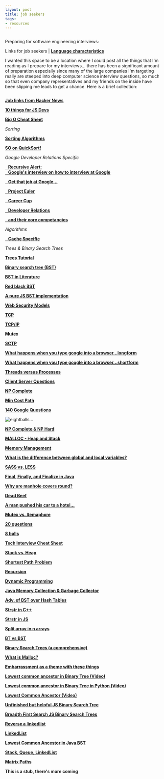 ```yaml
---
layout: post
title: job seekers
tags:
- resources
---
```

<img src="lineof.jpg" alt="">

Preparing for software engineering interviews:

Links for job seekers | **[Language characteristics](/languages "Qualatative Language Characteristics")**

I wanted this space to be a location where I could post all the things that I'm reading as I prepare for my interviews... there has been a significant amount of preparation especially since many of the large companies I'm targeting really are steeped into deep computer science interview questions, so much so that even company representatives and my friends on the inside have been slipping me leads to get a chance. Here is a brief collection:

<img src="imposter.jpg" alt="">

**<a href="https://news.ycombinator.com/item?id=10492086" target="_blank">Job links from Hacker News</a>**

**<a href="https://medium.com/javascript-scene/10-interview-questions-every-javascript-developer-should-know-6fa6bdf5ad95#.sb8fvdn5t" target="_blank">10 things for JS Devs</a>**

**<a href="http://bigocheatsheet.com/" target="_blank">Big O Cheat Sheet</a>**

*Sorting*

**<a href="http://www.sorting-algorithms.com/" target="_blank">Sorting Algorithms</a>**

**<a href="http://cs.stackexchange.com/questions/3/why-is-quicksort-better-than-other-sorting-algorithms-in-practice" target="_blank">SO on QuickSort!</a>**

*Google Developer Relations Specific*

**<a href="http://www.google.com/about/careers/lifeatgoogle/hangout-on-air-tech-interviewing.html" target="_blank"> &nbsp;&nbsp; Recursive Alert: <br> &nbsp;&nbsp; Google's interview on how to interview at Google</a>**

**<a href="http://steve-yegge.blogspot.com/2008/03/get-that-job-at-google.html" target="_blank"> &nbsp;&nbsp; Get that job at Google...</a>**

**<a href="https://projecteuler.net/" target="_blank">&nbsp;&nbsp; Project Euler</a>**

**<a href="http://www.careercup.com" target="_blank">&nbsp;&nbsp; Career Cup</a>**

**<a href="https://medium.com/google-developers/why-do-we-pay-these-people-anyway-d7ed706d6d55" target="_blank">&nbsp;&nbsp; Developer Relations</a>**

**<a href="https://medium.com/google-developers/the-core-competencies-of-developer-relations-f3e1c04c0f5b" target="blank">&nbsp;&nbsp; and their core competancies</a>**

*Algorithms*

**<a href="https://en.wikipedia.org/wiki/Cache_algorithms" target="blank">&nbsp;&nbsp; Cache Specific</a>**

*Trees & Binary Search Trees*

**<a href="http://code.tutsplus.com/articles/data-structures-with-javascript-tree--cms-23393">Trees Tutorial</a>**

**<a href="https://en.wikipedia.org/wiki/Binary_search_tree">Binary search tree (BST)</a>**

**<a href="https://www.cs.princeton.edu/~rs/AlgsDS07/08BinarySearchTrees.pdf">BST in Literature </a>**

**<a href="https://en.wikipedia.org/wiki/Red%E2%80%93black_tree">Red black BST</a>**

**<a href="https://gist.github.com/trevmex/821973" target="_blank">A pure JS BST implementation</a>**

**<a href="http://greendark-team.blogspot.com/2011/04/web-browser-security-models.html" target="_blank">Web Security Models</a>**

**<a href="http://searchnetworking.techtarget.com/definition/TCP" target="_blank">TCP</a>**

**<a href="http://searchnetworking.techtarget.com/definition/TCP-IP">TCP/IP</a>**

**<a href="http://searchnetworking.techtarget.com/definition/mutex" target="_blank">Mutex</a>**

**<a href="http://searchnetworking.techtarget.com/definition/SCTP" target="_blank">SCTP</a>**

**<a href="https://github.com/alex/what-happens-when" target="_blank">What happens when you type google into a browser...longform</a>**

**<a href="http://www.glassdoor.com/Interview/What-happens-when-you-type-www-google-com-in-your-browser-QTN_56396.htm" target="_blank">What happens when you type google into a browser...shortform</a>**

**<a href="http://stackoverflow.com/questions/200469/what-is-the-difference-between-a-process-and-a-thread" target="_blank">Threads versus Processes</a>**

**<a href="http://www.geekinterview.com/Interview-Questions/Networking/Client-Server-Computing" target="_blank">Client Server Questions</a>**

**<a href="http://c2.com/cgi/wiki?NpComplete" target="_blank">NP Complete</a>**

**<a href="" target="_blank"></a>**

**<a href="http://www.geeksforgeeks.org/dynamic-programming-set-6-min-cost-path/" target="_blank">Min Cost Path</a>**

**<a href="http://www.impactinterview.com/2009/10/140-google-interview-questions/" target="_blank">140 Google Questions</a>**

<img src="eightball.jpg" alt="eightballs...">

**<a href="http://c2.com/cgi/wiki?NpComplete" target="_blank">NP Complete & NP Hard</a>**

**<a href="http://stackoverflow.com/questions/2308751/what-is-a-memory-heap" target="_blank">MALLOC - Heap and Stack</a>**

**<a href="https://en.wikipedia.org/wiki/Memory_management#HEAP" target="_blank">Memory Management</a>**

**<a href="https://www.google.com/search?q=What%E2%80%99s+the+difference+between+local+and+global+variables%3F&oq=What%E2%80%99s+the+difference+between+local+and+global+variables%3F&aqs=chrome..69i57j0l5.740j0j7&sourceid=chrome&es_sm=91&ie=UTF-8" target="_blank">What is the difference between global and local variables?</a>**

**<a href="https://gist.github.com/chriseppstein/674726" target="_blank">SASS vs. LESS</a>**

**<a href="http://stackoverflow.com/questions/7814688/in-java-what-purpose-do-the-keywords-final-finally-and-finalize-fulfil" target="_blank">Final, Finally, and Finalize in Java</a>**

**<a href="https://www.google.com/search?q=Why+are+manhole+covers+round&oq=Why+are+manhole+covers+round&aqs=chrome..69i57j5.680j0j7&sourceid=chrome&es_sm=91&ie=UTF-8" target="_blank">Why are manhole covers round?</a>**

**<a href="http://stackoverflow.com/questions/2907262/what-does-dead-beef-mean" target="_blank">Dead Beef</a>**

**<a href="https://www.quora.com/A-man-pushed-his-car-to-a-hotel-and-lost-his-fortune-What-happened" target="_blank">A man pushed his car to a hotel...</a>**

**<a href="http://jacopretorius.net/2010/12/google-interview-questions-and-answers.html" target="_blank">Mutex vs. Semaphore</a>**

**<a href="http://www.mba-online-program.com/20-interview-questions-you%E2%80%99ll-be-asked-at-google" target="_blank">20 questions</a>**

**<a href="http://www.mytechinterviews.com/8-identical-balls-problem" target="_blank">8 balls</a>**

**<a href="https://gist.github.com/TSiege/cbb0507082bb18ff7e4b" target="_blank">Tech Interview Cheat Sheet</a>**

**<a href="http://gribblelab.org/CBootcamp/7_Memory_Stack_vs_Heap.html" target="_blank">Stack vs. Heap</a>**

**<a href="https://en.wikipedia.org/wiki/Shortest_path_problem" target="_blank">Shortest Path Problem</a>**

**<a href="http://ruckt.info/how-to-implement-a-recursive-algorithm/" target="_blank">Recursion</a>**

**<a href="https://en.wikipedia.org/wiki/Dynamic_programming" target="_blank">Dynamic Programming</a>**

**<a href="http://www.dynatrace.com/en/javabook/how-garbage-collection-works.html" target="_blank">Java Memory Collection & Garbage Collector</a>**

**<a href="http://stackoverflow.com/questions/4128546/advantages-of-binary-search-trees-over-hash-tables" target="_blank">Adv. of BST over Hash Tables</a>**

**<a href="http://articles.leetcode.com/2010/10/implement-strstr-to-find-substring-in.html" target="_blank">Strstr in C++</a>**

**<a href="http://phpjs.org/functions/strstr/" target="_blank">Strstr in JS</a>**

**<a href="http://stackoverflow.com/questions/8188548/splitting-a-js-array-into-n-arrays" target="_blank">Split array in n arrays</a>**

**<a href="http://stackoverflow.com/questions/6380231/difference-between-binary-tree-and-binary-search-tree" target="_blank">BT vs BST</a>**

**<a href="http://www.eternallyconfuzzled.com/tuts/datastructures/jsw_tut_bst1.aspx" target="_blank">Binary Search Trees (a comprehensive)</a>**

**<a href="https://www.google.com/search?q=Implement+a+malloc-like+function+such+that+it+only+returns+pointers+evenly+divisible+by+N+(presumably+some+power+of+2).+Use+as+little+overhead+as+possible.+Implement+the+corresponding+free()+function.&oq=Implement+a+malloc-like+function+such+that+it+only+returns+pointers+evenly+divisible+by+N+(presumably+some+power+of+2).+Use+as+little+overhead+as+possible.+Implement+the+corresponding+free()+function.&aqs=chrome..69i57.671j0j7&sourceid=chrome&es_sm=91&ie=UTF-8#q=what+is+malloc" target="_blank">What is Malloc?</a>**

**<a href="http://www.globalnerdy.com/2013/10/19/i-has-the-dumb-or-how-i-embarrassed-myself-in-my-interview-with-google/" target="_blank">Embarrassment as a theme with these things</a>**

**<a href="https://www.youtube.com/watch?v=LFjCr2yDJdc" target="_blank">Lowest common ancestor in Binary Tree (Video)</a>**

**<a href="https://www.youtube.com/watch?v=bl-gwEwm8CM" target="_blank">Lowest common ancestor in Binary Tree in Python (Video)</a>**

**<a href="https://www.youtube.com/watch?v=NBcqBddFbZw" target="_blank">Lowest Common Ancestor (Video)</a>**

**<a href="http://khan4019.github.io/front-end-Interview-Questions/bst.html" target="_blank">Unfinished but helpful JS Binary Search Tree</a>**

**<a href="http://stackoverflow.com/questions/21194678/recursive-breadth-first-traversal-of-binary-tree" target="_blank">Breadth First Search JS Binary Search Trees</a>**

**<a href="http://stackoverflow.com/questions/23278017/strategies-to-reverse-a-linked-list-in-javascript" target="_blank">Reverse a linkedlist</a>**

**<a href="http://www.i-programmer.info/programming/javascript/5328-javascript-data-structures-the-linked-list.html" target="_blank">LinkedList</a>**

**<a href="http://www.fusu.us/2013/06/p2-lowest-common-ancestor-in-binary-tree.html" target="_blank">Lowest Common Ancestor in Java BST</a>**

**<a href="http://www.thatjsdude.com/interview/linkedList.html" target="_blank">Stack, Queue, LinkedList</a>**

**<a href="http://joaoff.com/2008/01/20/a-square-grid-path-problem/" target="_blank">Matrix Paths</a>**

**<a href="" target="_blank"></a>**

**<a href="" target="_blank"></a>**

**<a href="" target="_blank"></a>**

**<a href="" target="_blank"></a>**

**<a href="" target="_blank"></a>**

**This is a stub, there's more coming**

<!--

LinkedList Tutorial

function LinkedList(){  
  this.head = null;
}

LinkedList.prototype.push = function(val){
    var node = {
       value: val,
       next: null
    }
    if(!this.head){
      this.head = node;      
    }
    else{
      current = this.head;
      while(current.next){
        current = current.next;
      }
      current.next = node;
    }
  }

Make a LinkedList
add a node
remove a node

LinkedList.prototype.remove = function(val){
    var current = this.head;
    //case-1
    if(current.value == val){
       this.head = current.next;     
    }
    else{
      var previous = current;

      while(current.next){
        //case-3
        if(current.value == val){
          previous.next = current.next;          
          break;
        }
        previous = current;
        current = current.next;
      }
      //case -2
      if(current.value == val){
        previous.next == null;
      }
    }
  }  

  case -1: your targeted node is in the head. you have to replace the head with the next node
  case -2: your targeted node is in the tail. you just have to remove it from the tail. Hence next of the node before the tail will be null.
  case-3: your targeted node is in the middle of the LinkedList, you have to make the node after your targeted node to be the next node of the node before your targeted node.

reverse a LinkedList conventional, using fast slow

// reverse a linked list  
var reverseLinkedList = function(linkedlist) {
  var node = linkedlist;
  var previous = null;

  while(node) {
    // save next or you lose it!!!
    var save = node.next;
    // reverse pointer
    node.next = previous;
    // increment previous to current node
    previous = node;
    // increment node to next node or null at end of list
    node = save;
  }
  return previous;   // Change the list head !!!
}
linkedlist = reverseLinkedList(linkedlist);

palindrome check, in linear time (with a halfway)

var palindromeChecker = function(linkedlist) {
  var fast = node,
    stack = [];
while (node)
    stack.push(node);
    node = node.next;
    fast = node.next.next;
  if (!fast) {
    if (node !== stack.pop()) { return false; }
  }
  return true;
}

complexity

check for circular linked list using fast/slow

function detectLoop(sll){
   var slowPointer = sll.head,
       fastPointer = sll.head;

   while(slowPointer && fastPointer && fastPointer.next){
     slowPointer = slowPointer.next;
     fastPointer = fastPointer.next.next;

     if(slowPointer == fastPointer){
        return true;
     }
   }
   return false;
}


-->
